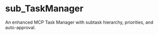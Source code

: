# sub_TaskManager
An enhanced MCP Task Manager with subtask hierarchy, priorities, and auto-approval.
